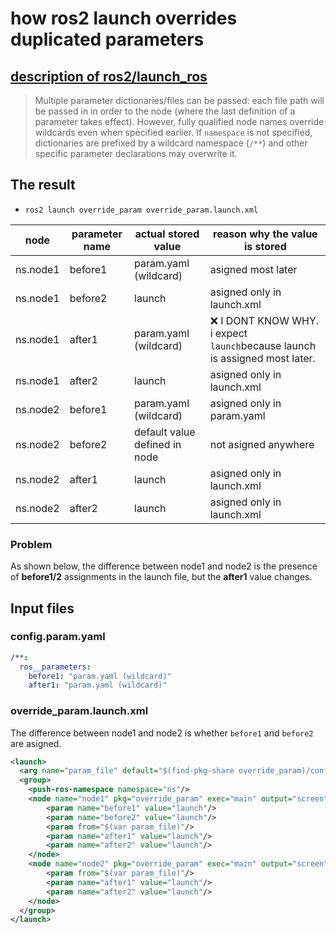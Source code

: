 # how ros2 launch overrides duplicated parameters

## [description of ros2/launch_ros](https://github.com/ros2/launch_ros/blob/2bf4e6057dea57669c19395f6f39d390bd420ee7/launch_ros/launch_ros/actions/node.py#L175-L182)

> Multiple parameter dictionaries/files can be passed: each file path will be passed in in order to the node (where the last definition of a parameter takes effect).
  However, fully qualified node names override wildcards even when specified earlier. If `namespace` is not specified, dictionaries are prefixed by a wildcard namespace (`/**`) and other specific parameter declarations may overwrite it.

## The result

* `ros2 launch override_param override_param.launch.xml`

| node     | parameter name | actual stored value           | reason why the value is stored         |
|----------|----------------|-------------------------------|----------------------------------------|
| ns.node1 | before1        | param.yaml (wildcard)         | asigned most later                     |
| ns.node1 | before2        | launch                        | asigned only in launch.xml             |
| ns.node1 | after1         | param.yaml (wildcard)         | :x: I DONT KNOW WHY. i expect `launch`because launch is assigned most later. |
| ns.node1 | after2         | launch                        | asigned only in launch.xml             |
| ns.node2 | before1        | param.yaml  (wildcard)        | asigned only in param.yaml             |
| ns.node2 | before2        | default value defined in node | not asigned anywhere                   |
| ns.node2 | after1         | launch                        | asigned only in launch.xml             |
| ns.node2 | after2         | launch                        | asigned only in launch.xml             |

### Problem

As shown below, the difference between node1 and node2 is the presence of **before1/2** assignments in the launch file, but the **after1** value changes.

## Input files

### config.param.yaml

```yaml
/**:
  ros__parameters:
    before1: "param.yaml (wildcard)"
    after1: "param.yaml (wildcard)"
```

### override_param.launch.xml

The difference between node1 and node2 is whether `before1` and `before2` are asigned.

```xml
<launch>
  <arg name="param_file" default="$(find-pkg-share override_param)/config/config.param.yaml"/>
  <group>
    <push-ros-namespace namespace="ns"/>
    <node name="node1" pkg="override_param" exec="main" output="screen">
        <param name="before1" value="launch"/>
        <param name="before2" value="launch"/>
        <param from="$(var param_file)"/>
        <param name="after1" value="launch"/>
        <param name="after2" value="launch"/>
    </node>
    <node name="node2" pkg="override_param" exec="main" output="screen">
        <param from="$(var param_file)"/>
        <param name="after1" value="launch"/>
        <param name="after2" value="launch"/>
    </node>
  </group>
</launch>
```
